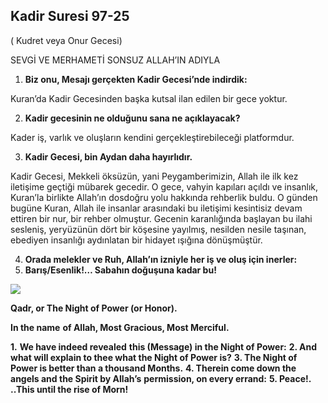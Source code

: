 
## Kadir Suresi 97-25

( Kudret veya Onur Gecesi)

SEVGİ VE MERHAMETİ SONSUZ ALLAH’IN ADIYLA

1. **Biz onu, Mesajı gerçekten Kadir Gecesi’nde indirdik:**

Kuran’da Kadir Gecesinden başka kutsal ilan edilen bir gece yoktur.

2. **Kadir gecesinin ne olduğunu sana ne açıklayacak?**

Kader iş, varlık ve oluşların kendini gerçekleştirebileceği platformdur.

3. **Kadir Gecesi, bin Aydan daha hayırlıdır.**

Kadir Gecesi, Mekkeli öksüzün, yani Peygamberimizin, Allah ile ilk kez iletişime geçtiği mübarek gecedir. O gece, vahyin kapıları açıldı ve insanlık, Kuran’la birlikte Allah’ın dosdoğru yolu hakkında rehberlik buldu. O günden bugüne Kuran, Allah ile insanlar arasındaki bu iletişimi kesintisiz devam ettiren bir nur, bir rehber olmuştur. Gecenin karanlığında başlayan bu ilahi sesleniş, yeryüzünün dört bir köşesine yayılmış, nesilden nesile taşınan, ebediyen insanlığı aydınlatan bir hidayet ışığına dönüşmüştür.

4. **Orada melekler ve Ruh, Allah’ın izniyle her iş ve oluş için inerler:**
5. **Barış/Esenlik!… Sabahın doğuşuna kadar bu!**

[![](https://blogger.googleusercontent.com/img/b/R29vZ2xl/AVvXsEgct9oIbYAl1M0au_IFkJVUY_9VjBLLsa_8xBgdSOCUu0Qva5BykCNMoGaSdrkcYwEoKVCH4aJFCAFONJxc6FyBafIJ4krxGpohrHCkrfRK9jzxtgPjAVGQH2J0IjxrdpFPQE1aJUkM571rfe1Zv_eQfTDrO_MQZ1ZTZnkyGmSFSNK_SFQSeSHRGbQZaB7y/s320/div16.png)](https://www.blogger.com/blog/post/edit/5724704568349331251/7536560164635616503#)

**Qadr, or The Night of Power (or Honor).** 

**In the name** **of Allah, Most Gracious, Most Merciful.** 

**1.** **We have indeed revealed**
**this (Message) in the Night of Power:**
**2. And what will explain to thee what the Night of Power is?**
**3. The Night of Power is better than a thousand Months.**
**4. Therein come down the angels and the Spirit by Allah’s**
**permission, on every errand:**
**5. Peace!. ..This until the rise of Morn!**